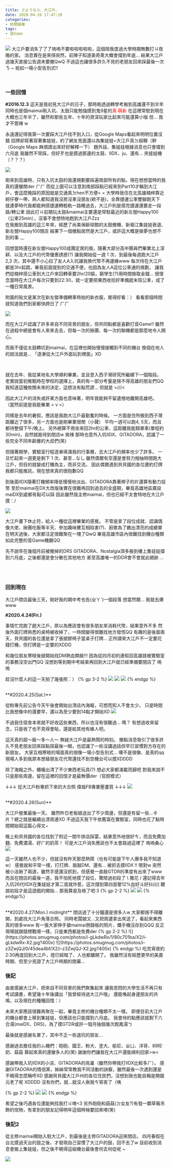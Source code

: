 ```yaml
---
title: さようなら、大江戶。
date: 2020-04-26 17:47:20
categories: 
- 休閒娛樂
tags: 
- 音Game
---
```


![](https://photos.smugmug.com/photos/i-BLcP568/1/b2866b7d/L/i-BLcP568-L.jpg?70%)
大江戶要消失了了了嗚嗚不要啦啦啦啦啦，這個陪我度過大學時期無數打ㄐ夜晚的家。
消息實在是來得突然，前陣子知道美奇萊大概會撐到年底... 結果大江戶過幾天直接公告週末要撤QwQ
不過這也讓很多許久不見的老朋友回來踩最後一次ㄋ ~ 宛如一場小型告別式!!
<!--more-->
<br>

### 一些回憶

**#2016.12.3**
這天是我初見大江戶的日子，那時剛透過轉學考搬到高雄還不到半年
同時也是個maimai剛入坑、太鼓只能勉強摸到鬼9星的<font color=#ff0000>真∙萌新</font>
在這裡常駐到現在大概也三年半了，雖然和那些五年、十年的資深玩家比起來可能還算小咖
但... 我才不管辣 w

永遠還記得我第一次要踩大江戶找不到入口，從Google Maps看起來明明位置沒錯
招牌卻寫著寫著集娃娃，約了網友見面還以為集娃娃=大江戶真ㄉ超糗（幹
（Google Maps 麻煩請出來好好解釋一下）
題外話、集娃娃根據消息也只會撐到六月底
我雖然不常踩，但好歹也是摸過那邊的太鼓、IIDX、ju、還有... 夾娃娃機（？？？）

![](https://photos.smugmug.com/photos/i-GHdSQkv/0/3791e2f3/M/i-GHdSQkv-M.jpg?300x)

剛來到高雄時，只有入坑太鼓的我還規劃要踩遍南部所有的點，現在想想當時的我真的還蠻閒der ㄏㄏ
而從上圖可以注意到南部踩點已經來到Part10才輪到大江戶，會這麼晚踩的原因就是交通真ㄉhen不方便= =
大學時我住在北高雄楠梓靠近蚵仔寮一帶，熟人都知道我沒房沒車沒朋友(欸不是)，全靠捷運公車雙腳跑天下
就連夢時代我都能夠搭捷運轉輕軌一路睡過去，大江戶則是搭完捷運還要走一段路/轉公車
因此打ㄐ前期玩太鼓&maimai主要還是常駐最近的新左營Happy100（公車25min），沒事不會想特地跑到大江戶Zzz
<br>
在我搬到高雄的這三年來，經歷了尚美保齡球館的太鼓撤機、新堀江集娃娃衰退、新左營Happy100閉店
結果下一個撤點居然是大江戶，或許這大概是做夢也想不到的事 ._.

回想當時還在新左營Happy100成團定居的我，隨著大部分高中團員們畢業北上深耕、以及大江戶的代幣優惠誘惑(?)
讓我開始從一週 1 次、到最後每週跑大江戶 2,3 次，其中還不小心拉了友人A入坑讓我換代幣不再邊緣www
每次待在大江戶都是3hr起跳，畢竟前面提到的交通不便，也因為友人A這位公車通的規劃，
讓我們從楠梓搭公車到大江戶來回轉車要2hr/20摳，窮學生(?)用時間換取金錢... 
很懷念當時在大江戶每次只要到22:30，就一定要把東西收拾好準備趕末班公車，成了一種日常風景。

附圖的貼文是某次在新左營準備轉車時拍的新衣服，覺得好看：） 
看看那個時間就知道我們到家都快跨日了 ㄏㄏ

![](https://photos.smugmug.com/photos/i-J4ZsCdM/0/d45d8e04/L/i-J4ZsCdM-L.jpg?300x)


而在大江戶認識了許多來自不同背景的朋友，但共同點都是喜歡打音Game!!
雖然在過程中總是會有人來來去去，但每一次的揪團、每一次的聯機都是那麼地令人開心。

而我不僅從太鼓轉坑到maimai，在這裡也開始慢慢接觸到不同的機台
換個在地人的說法就是... 「逐漸從大江戶外面玩到裡面」XD



<br>

就在去年、我從某地名大學順利畢業，並且登入西子灣研究所繼續下一個階段。
老實說當初推甄時在學校的選擇上，真的有一部分考量是捨不得高雄的朋友們QQ
我知道這種攸關未來的決定，這想法有點荒謬... 但就是 >///<

因此大江戶的消失或許某方面也意味著，明年我能夠不留遺憾地離開高雄吧。
（當然前提是我能畢業 = v =）


同樣是去年的暑假，應該是我跑大江戶最勤奮的時候。
一方面是住所搬到西子灣距離近了很多，另一方面也是剛畢業很閒（小聲）
平均一週可以跑4, 5天，而且都待整個下午/晚上。
另外總算不用坐來回2hr的公車、這距離我能騎單車(單程約30min)，自然就能待到閉店w 爽辣
那時也意外入坑IIDX、GITADORA，認識了一些完全不同年齡層的大叔們(笑)

但隨著開學，實驗室行程逐漸填滿我的行事曆，去大江戶的頻率也少了許多。
一旦忙起來一週更是剩下 1 次、甚至...なし
雖然偶爾有空還是會努力撥抽時間跑大江戶，但目的就變成打機為主，而非交流。
因此偶爾遇到貝貝國的各位邀約打牌我都只能推託，現在想來真的很抱歉QQ

到後面IIDX隨著打機頻率降低慢慢地淡出、GITADORA靠著桿子的片還算有動力投幣
至於maimai在DX大改版後實在很難再回到過去的全盛期，畢竟高雄地區廣設maiDX到處都有點可以踩
因此雖然我主修maimai，但也已經不太會特地在大江戶摸：/


![](https://photos.smugmug.com/photos/i-jR34htJ/0/ae38aaca/X2/i-jR34htJ-X2.jpg?300x)

大江戶畫下休止符，給人一種從這裡畢業的感覺。
不管是拿了段位成就、認識偶像大佬、揪團吃飯等半天、參加趣味賽互相陷害(?)、廚歌為了繳出漂亮的成績單
在明天過後，大家都注定很難聚在一塊了QwQ
畢竟高雄市區內很難找到機台種類如此完整的音Game機廳QQ

先不說早在幾個月前被撤掉的DRS
GITADORA、Nostalgia頂多搬到樓上集娃娃撐到六月底，之後都還是會分散在其他地方
甚至高雄唯一的DDR會不會就此絕跡 ...


<br><br>

### 回到現在

大江戶閉店最後三天，剛好我的期中考也告(ㄓㄚˋ)一個段落
想當然爾... 我就去爆www

**#2020.4.24(Fri.)**

事情忙完跑了趟大江戶，原以為應該會有很多朋友來消耗代幣，結果意外不多
然後外面打牌熟悉的桌椅被收掉了，一時間變得很難找地方發慌QQ
有趣的是後面兩天，貝貝國的各位還是拿了張塑膠椅子當桌子打牌... 
正所謂來大江戶不一定要花錢打機，但打牌是一定要的XDDD

和幾位朋友寒暄後就開始找DM熱血開敲!!!
因為從四月初的連假回高雄就被實驗室的事務沒空出門QQ
沒想到等到期中考結束再回到大江戶就已經準備要閉店了 嗚嗚

趁沒什麼人的這一天拍了幾張照：）
{% gp 3-2 %}
![](https://photos.smugmug.com/photos/i-Rmc47ZS/0/fa8a2b1d/X2/i-Rmc47ZS-X2.jpg?400x)
![](https://photos.smugmug.com/photos/i-xzGwkZq/0/35ed559c/X2/i-xzGwkZq-X2.jpg?400x)
![](https://photos.smugmug.com/photos/i-tV6LPBF/0/195cf25f/X2/i-tV6LPBF-X2.jpg?400x)
{% endgp %}

<br>
**#2020.4.25(Sat.)**

從粉專先前公告今天午後會開始出清店內海報，可想而知人不會太少。
只是時間比我想像中的還要早，還以為至少要到14點才開始XD
![](https://photos.smugmug.com/photos/i-nWjV7q5/0/1e771bc2/X2/i-nWjV7q5-X2.jpg?300x)

不過我住宿舍本來就不好收這些東西，所以也沒有很難過... 嗎？
有想過收來留念，只是收了也不見得會貼，還是給其他有緣人吧。

這天真的超～級～多～人～  無疑大江戶是最熱鬧的時刻。
撤點消息吸引了很多許久不見老朋友回來踩點探最後一眼，也認識了一些沒講過話但早已習慣對方存在的新朋友。
大家互相寒暄的場面真的很像一場小型告別式... 噢不是很像、是真的qq
現場人多到我原本想替朋友花代幣還找不到空機台可以摸XDDDD

除了海報之外，櫃檯出清了不少東西老玩具(?) 想必大家都滿載而歸吧
對我來說不只是那些周邊，留在這裡的回憶才是最無價der（官腔模式）

↓↓↓ 從大江戶粉專抓下來的大合照 偉哉FB專業壓畫質 ↓↓↓ 
![](https://photos.smugmug.com/photos/i-3Jp8RJw/0/cd4db09c/L/i-3Jp8RJw-L.jpg)

<br>
**#2020.4.26(Sun)**

大江戶營業最後一天。
雖然昨日老板娘送出了不少周邊，但還是有留一些...卡片？總之就是繼續出清周邊XD
不過這天我下午依舊窩在實驗室，同時也花了點時間開始寫這篇心得文~

晚上和貝貝國的各位找到了附近一間牛排店踩雷，結果意外地很好ㄘ，而且免費加麵、免費濃湯、好ㄏ的奶茶！
可是大江戶消失應該也不太會路過這裡了 嗚嗚桑心
![](https://photos.smugmug.com/photos/i-zSMTQZC/0/9e9b1b2c/X2/i-zSMTQZC-X2.jpg?400x)


這一天雖然人也不少，但就沒有昨天那麼熱鬧（也有可能是下午人爆多我不知道w）
感覺就和平常一樣，打打牌、敲敲DM、還有... 被抓去摸IIDX !!
嗯對w 突然被小洁揪了兩道，雖然手感還沒抓到，但感覺一直敲GTDR的準度有出來了www
而且在閉店的最後一道，我不怕死地摸了段位，驚險過初段了 \ 撒花 /
還記得去年入坑26代IIDX在集娃娃才第二首就炸惹，這次撐到第四首壓12%血好斗好抖((((
聽說初段才是這遊戲的開始... 那我算是及格了吧:3
{% gp 2-2 %}
![](https://photos.smugmug.com/photos/i-DBsrh3t/0/6c2d7f92/X2/i-DBsrh3t-X2.jpg?400x)
![](https://photos.smugmug.com/photos/i-bSGLtk4/0/694ff899/X2/i-bSGLtk4-X2.jpg?400x)
{% endgp%}

<br>
**#2020.4.27(Mon.) midnight**
閉店過了十分鐘還是很多人w 大家都捨不得離開，到處找大江戶角落合照。
同時老闆娘又...又把周邊拿出來送了，看起來東西真的很多www
有一張大家伸手搶maimai側錄板的照片，爛手機沒存到QQQ
反正現場就跟競標戰場一樣，只是東西都是免費der
{% gp 2-2 %}
![](https://photos.smugmug.com/photos/i-gLkdwRx/1/80c701ba/X2/i-gLkdwRx-X2.jpg?400x)
![](https://photos.smugmug.com/photos/i-z3ZwjQJ/0/45dea4bf/X2/i-z3ZwjQJ-X2.jpg?400x)
{% endgp %}
吃完宵夜約2:30再度回到大江戶，燈已經暗了、人也都離開了。
我雖然沒有經歷更早的美嘉時期、但至少見證了大江戶時期的閉幕...


### 後記

由衷感謝大江戶，把來自不同背景的我們聚集起來
讓我苦悶的大學生活不再只有考試讀書，希望幾十年後講出「我曾經待過大江戶哦」
還能喚起身邊朋友的共鳴，以及現在的種種回憶：）

未來大家應該很難再聚在一起，畢竟主修的機台種類不太一樣。
即便目前大江戶的機台都會上移到集娃娃，但應該也只能撐到六月底。
我會待的點應該就剩下六合湯(maiDX、DRS)，為了摸GTDR或許一個月抽個幾次跑鳳湯ㄅ

最後就是感謝名單了，其中不乏一些退坑的朋友...

感謝過去擔任我的ㄙ機們：砲砲、國王、粉大、塗大、偷尼、ㄓㄩ、洋哥、89珍奶、菇菇
算起來真的還蠻多人的(笑) 謝謝你們讓我在大江戶還能順利回家>w<

感謝帶我入坑IIDX的小洁、GITADORA的鳥巢（雖然你帶我打IIDX比較多ㄏ）。
感謝GITADORA的情侶黨，姊姊常常教我不同活動的訣竅，雖然最後一次遇到還是不曉得怎麼稱呼XD
感謝貝貝國大江戶州的各位住民們，沒想到我也能自稱是開國元老了呢 XDDDD
沒有你們，就...就沒人揪我ㄘ宵夜了（咦

{% gp 2-2 %}
![](https://photos.smugmug.com/photos/i-ZS6X7D8/0/456cfa2e/X2/i-ZS6X7D8-X2.jpg)
![](https://photos.smugmug.com/photos/i-pMwSf7x/0/570fa55d/X2/i-pMwSf7x-X2.jpg)
{% endgp %}

希望之後巧遇各位還能夠找我打ㄐ唷<3
另外砲砲和菇菇(ㄉ女友?)有發一顆草莓吊飾的信物，有拿到的朋友記得明年這個時候要回來唷(笑)


### 後記2

從主修maimai開始入駐大江戶，到最後是主修GITADORA迎來閉店。
四月春假在台北摸過天台的鼓之後，才發現自己習慣了大江戶的鼓，回不去了w
目前收到消息會搬上集娃娃，但之後不曉得這組機台最後會何去何從呢 ~

![](https://photos.smugmug.com/photos/i-QVLHHVB/1/4bf512e9/X3/i-QVLHHVB-X3.jpg?600x)

